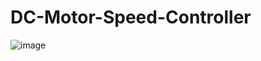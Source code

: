 # DC-Motor-Speed-Controller
![image](https://github.com/vinodkhichar/DC-Motor-Speed-Controller/assets/95199749/da667449-d0d3-42b2-90cf-4f395f6d4be5)

